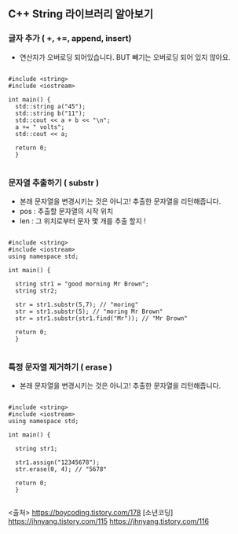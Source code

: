 ## C++ String 라이브러리 알아보기

### 글자 추가 ( +, +=, append, insert)

- 연산자가 오버로딩 되어있습니다. BUT 빼기는 오버로딩 되어 있지 않아요. 

```

#include <string> 
#include <iostream> 

int main() { 
  std::string a("45"); 
  std::string b("11"); 
  std::cout << a + b << "\n"; 
  a += " volts"; 
  std::cout << a; 
  
  return 0; 
  }
  
```

### 문자열 추출하기 ( substr )

- 본래 문자열을 변경시키는 것은 아니고! 추출한 문자열을 리턴해줍니다.
- pos : 추출할 문자열의 시작 위치
- len : 그 위치로부터 문자 몇 개를 추출 할지 !

```

#include <string> 
#include <iostream> 
using namespace std;

int main() { 

  string str1 = "good morning Mr Brown";
  string str2;
  
  str = str1.substr(5,7); // "moring"
  str = str1.substr(5); // "moring Mr Brown"
  str = str1.substr(str1.find("Mr")); // "Mr Brown"
  
  return 0; 
  }
  
```

### 특정 문자열 제거하기 ( erase )

- 본래 문자열을 변경시키는 것은 아니고! 추출한 문자열을 리턴해줍니다.

```

#include <string> 
#include <iostream> 
using namespace std;

int main() { 

  string str1;
  
  str1.assign("12345678");
  str.erase(0, 4); // "5678"
  
  return 0; 
  }
  
```
<출처>
https://boycoding.tistory.com/178 [소년코딩]
https://jhnyang.tistory.com/115
https://jhnyang.tistory.com/116
